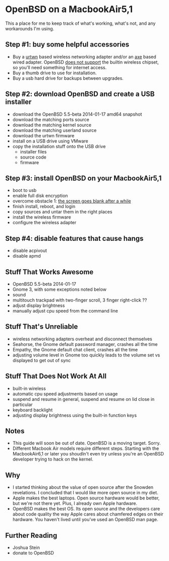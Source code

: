 # OpenBSD on a MacbookAir5,1

This a place for me to keep track of what's working, what's not, and any workarounds I'm using.

## Step #1: buy some helpful accessories

* Buy a [urtwn](http://www.amazon.com/Edimax-EW-7811Un-Wireless-Adapter-Wizard/dp/B003MTTJOY/ref=sr_1_1?ie=UTF8&qid=1390798318&sr=8-1&keywords=usb+wifi) based wireless networking adapter and/or an [axe](http://www.amazon.com/Apple-MC704ZM-A-Ethernet-Adapter/dp/B00486070K/ref=sr_1_3?ie=UTF8&qid=1390798382&sr=8-3&keywords=apple+ethernet+adapter) based wired adapter. OpenBSD [does not support](https://github.com/bonds/openbsd_on_a_macbookair51/issues/2) the builtin wireless chipset, so you'll need something for internet access.
* Buy a thumb drive to use for installation.
* Buy a usb hard drive for backups between upgrades.

## Step #2: download OpenBSD and create a USB installer

* download the OpenBSD 5.5-beta 2014-01-17 amd64 snapshot
* download the matching ports source
* download the matching kernel source
* download the matching userland source
* download the urtwn firmware
* install on a USB drive using VMware
* copy the installation stuff onto the USB drive
  * installer files
  * source code
  * firmware

## Step #3: install OpenBSD on your MacbookAir5,1

* boot to usb
* enable full disk encryption
* overcome obstacle 1: [the screen goes blank after a while](https://github.com/bonds/openbsd_on_a_macbookair51/issues/1)
* finish install, reboot, and login
* copy sources and untar them in the right places
* install the wireless firmware
* configure the wireless adapter

## Step #4: disable features that cause hangs

* disable acpivout
* disable apmd

## Stuff That Works Awesome

* OpenBSD 5.5-beta 2014-01-17
* Gnome 3, with some exceptions noted below
* sound
* multitouch trackpad with two-finger scroll, 3 finger right-click ??
* adjust display brightness
* manually adjust cpu speed from the command line

## Stuff That's Unreliable

* wireless networking adapters overheat and disconnect themselves
* Seahorse, the Gnome default password manager, crashes all the time
* Empathy, the Gnome default chat client, crashes all the time
* adjusting volume level in Gnome too quickly leads to the volume set vs displayed to get out of sync

## Stuff That Does Not Work At All

* built-in wireless
* automatic cpu speed adjustments based on usage
* suspend and resume in general, suspend and resume on lid close in particular
* keyboard backlight
* adjusting display brightness using the built-in function keys

## Notes

* This guide will soon be out of date. OpenBSD is a moving target. Sorry.
* Different Macbook Air models require different steps. Starting with the MacbookAir6,1 or later you shoudln't even try unless you're an OpenBSD developer trying to hack on the kernel.

## Why

* I started thinking about the value of open source after the Snowden revelations. I concluded that I would like more open source in my diet.
* Apple makes the best laptops. Open source hardware would be better, but we're not there yet. Plus, I already own Apple hardware.
* OpenBSD makes the best OS. Its open source and the developers care about code quality the way Apple cares about chamfered edges on their hardware. You haven't lived until you've used an OpenBSD man page.

## Further Reading

* Joshua Stein
* donate to OpenBSD

